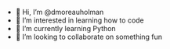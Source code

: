 - 👋 Hi, I’m @dmoreauholman
- 👀 I’m interested in learning how to code
- 🌱 I’m currently learning Python
- 💞️ I’m looking to collaborate on something fun


<!---
dmoreauholman/dmoreauholman is a ✨ special ✨ repository because its `README.md` (this file) appears on your GitHub profile.
You can click the Preview link to take a look at your changes.
--->
